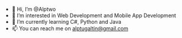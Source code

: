- 👋 Hi, I’m @Alptwo
- 👀 I’m interested in Web Development and Mobile App Development
- 🌱 I’m currently learning C#, Python and Java
- 📫 You can reach me on alptugaltin@gmail.com

<!---
Alptwo/Alptwo is a ✨ special ✨ repository because its `README.md` (this file) appears on your GitHub profile.
You can click the Preview link to take a look at your changes.
--->
